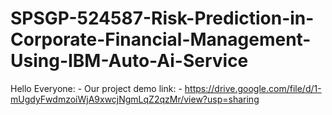 # SPSGP-524587-Risk-Prediction-in-Corporate-Financial-Management-Using-IBM-Auto-Ai-Service
Hello Everyone: - 
Our project demo link: - https://drive.google.com/file/d/1-mUgdyFwdmzoiWjA9xwcjNgmLqZ2qzMr/view?usp=sharing
